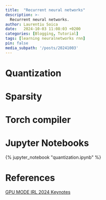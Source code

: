 ```yaml
---
title:  "Recurrent neural networks"
description: >-
  Recurrent neural networks.
author: Laurentiu Soica
date:   2024-10-03 11:08:03 +0200
categories: [Blogging, Tutorial]
tags: [learning neuralnetworks rnn]
pin: false
media_subpath: '/posts/20241003'
---
```


# Quantization

# Sparsity

# Torch compiler

# Jupyter Notebooks

{% jupyter_notebook "quantization.ipynb" %}

# References

[GPU MODE IRL 2024 Keynotes](https://www.youtube.com/watch?v=FH5wiwOyPX4&ab_channel=GPUMODE)